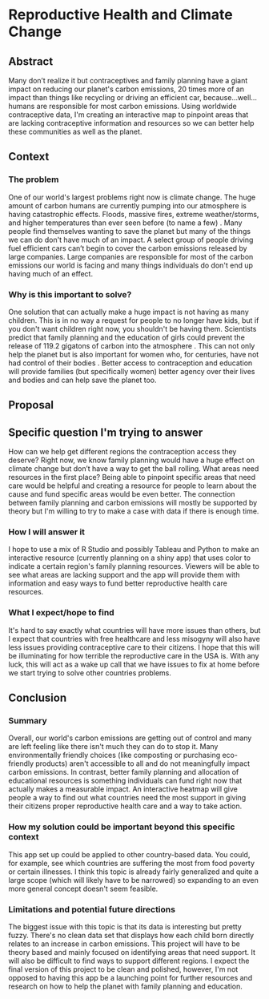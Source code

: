 # Reproductive Health and Climate Change

## Abstract

Many don’t realize it but contraceptives and family planning have a giant impact on reducing our planet's carbon emissions, 20 times more of an impact than things like recycling or driving an efficient car, because…well... humans are responsible for most carbon emissions. Using worldwide contraceptive data, I'm creating an interactive map to pinpoint areas that are lacking contraceptive information and resources so we can better help these communities as well as the planet. <!--- is this really the purpose? To identify areas that lack contraceptive info? I think there is more that can be accomplished with this -->

## Context

### The problem
One of our world's largest problems right now is climate change. The huge amount of carbon humans are currently pumping into our atmosphere is having catastrophic effects. Floods, massive fires, extreme weather/storms, and higher temperatures than ever seen before (to name a few) <!---fragment, consider revising-->. Many people find themselves wanting to save the planet but many of the things we can do don't have much of an impact. A select group of people driving fuel efficient cars can’t begin to cover the carbon emissions released by large companies. Large companies are responsible for most of the carbon emissions our world is facing and many things individuals do don't end up having much of an effect. <!---why highlight large companies if this isn't your focus? -->

### Why is this important to solve?
One solution that can actually make a huge impact is not having as many children. This is in no way a request for people to no longer have kids, but if you don't want children right now, you shouldn't be having them. Scientists predict that family planning and the education of girls could prevent the release of 119.2 gigatons of carbon into the atmosphere <!--- be more specific. How much education? What do you mean by family planning? -->. This can not only help the planet but is also important for women who, for centuries, have not had control of their bodies <!--- awkward sentence. Consider revising -->. Better access to contraception and education will provide families (but specifically women) better agency over their lives and bodies and can help save the planet too.

<!--- I think you will be more effective here if you stick to one issue (e.g., less children leads to less carbon) and avoid drifting into commentary on body autonomy unless you intend to use data to say something about it -->

## Proposal 

## Specific question I'm trying to answer
How can we help get different regions the contraception access they deserve? <!--- I don't think this is actually your question. If it is, how is the data going to help you answer it? --> Right now, we know family planning would have a huge effect on climate change but don’t have a way to get the ball rolling. What areas need resources in the first place? <!--- this seems closer to your question --> Being able to pinpoint specific areas that need care would be helpful and creating a resource for people to learn about the cause and fund specific areas would be even better. The connection between family planning and carbon emissions will mostly be supported by theory but I'm willing to try to make a case with data if there is enough time. <!--- don't hedge -->

### How I will answer it
I hope to use a mix of R Studio and possibly Tableau and Python to make an interactive resource (currently planning on a shiny app) that uses color to indicate a certain region's family planning resources. Viewers will be able to see what areas are lacking support and the app will provide them with information and easy ways to fund better reproductive health care resources.

### What I expect/hope to find
It's hard to say exactly what countries will have more issues than others, but I expect that countries with free healthcare and less misogyny will also have less issues providing contraceptive care to their citizens. I hope that this will be illuminating for how terrible the reproductive care in the USA is. With any luck, this will act as a wake up call that we have issues to fix at home before we start trying to solve other countries problems.

<!--- are you focused on the US or World wide? I'm confused -->

## Conclusion

### Summary
Overall, our world's carbon emissions are getting out of control and many are left feeling like there isn't much they can do to stop it. Many environmentally friendly choices (like composting or purchasing eco-friendly products) aren't accessible to all and do not meaningfully impact carbon emissions. In contrast, better family planning and allocation of educational resources is something individuals can fund right now that actually makes a measurable impact. An interactive heatmap will give people a way to find out what countries need the most support in giving their citizens proper reproductive health care and a way to take action. 

### How my solution could be important beyond this specific context
This app set up could be applied to other country-based data. You could, for example, see which countries are suffering the most from food poverty or certain illnesses. I think this topic is already fairly generalized and quite a large scope (which will likely have to be narrowed) so expanding to an even more general concept doesn't seem feasible.

<!--- Think about how your interactive heatmap might be useful in other contexts, not how the tech could be applied to other data -->

### Limitations and potential future directions
The biggest issue with this topic is that its data is interesting but pretty fuzzy. There's no clean data set that displays how each child born directly relates to an increase in carbon emissions. This project will have to be theory based and mainly focused on identifying areas that need support. It will also be difficult to find ways to support different regions. I expect the final version of this project to be clean and polished, however, I'm not opposed to having this app be a launching point for further resources and research on how to help the planet with family planning and education.
  
<!--- let's plan to add the ability to adjust assumptions into your shiny app -->

